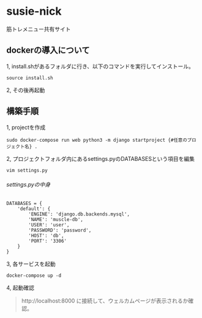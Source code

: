 # susie-nick
筋トレメニュー共有サイト

## dockerの導入について
1, install.shがあるフォルダに行き、以下のコマンドを実行してインストール。
```
source install.sh
```
2, その後再起動

## 構築手順
1, projectを作成
```
sudo docker-compose run web python3 -m django startproject {#任意のプロジェクト名} .
```
2, プロジェクトフォルダ内にあるsettings.pyのDATABASESという項目を編集
```
vim settings.py
```
###### settings.pyの中身

```
DATABASES = {
    'default': {
        'ENGINE': 'django.db.backends.mysql',
        'NAME': 'muscle-db',
        'USER': 'user',
        'PASSWORD': 'password',
        'HOST': 'db',
        'PORT': '3306'
    }
}
```
3, 各サービスを起動
```
docker-compose up -d
```
4, 起動確認
> http://localhost:8000
に接続して、ウェルカムページが表示されるか確認。
